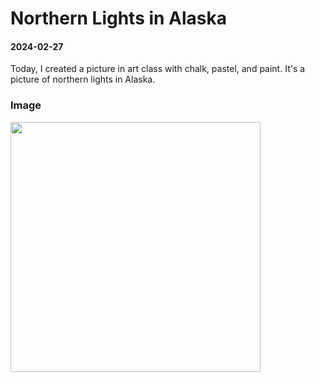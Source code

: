 # Northern Lights in Alaska

#### 2024-02-27

Today, I created a picture in art class with chalk, pastel, and paint.
It's a picture of northern lights in Alaska.

### Image


[<img src="https://lh3.googleusercontent.com/pw/AP1GczNZs3W3lcZSByVRicpDFt2gJ1gRiaLJqJ1i47FXb5HdgksDq94-kF1C_8yA7WNiIUnLl88svlF3rUYOcec1eAlksfInteEVMvvhqkmn0Dhq6SRnOqG7JxFGaFA7Apk0o_dRL9FQbayN4QFbG2_Mpmw7xojeH-b_x8j8klBqAItzqcxD_slPrRkTAmjybW9iCgYDhRFkeaKBf7Cop_QJb84oqxrZOscXdfaCGkqPH4fSI9GclA1PBUO2XeP3rUVT5mZCyJHNdER9q8RZMDQUBYkvsLjQ3a4QIiqdCwVT-5pe2-dWD2ws4dao9ZWx2bTd28M8XqjvT-5yeoJ2Oh0ok-7rCH9cNU5bDFCRhpx8--4nfHHaoj4_diDI3XjUJGiT1Qk9Ex3DFaZbqpMsH8aXLQa0xmzqcDO74EIVsL5H8AQ-iA7Ov60x8CcFJni7IbHCdd4sUwH8_vsL0kT-e7TevZTgYl-o8jasIBhJbbEGWRjCCxYzgXwRz90TqDDnVTBlGcgXP53RX4Bd7W6VBL5WROWjvZJLBLuQv2UXHadNPajlEuo9g_ZzVpexKXq1ZRgS0rNtHeGbYhg3ZUKE09OcbLUCq85Y4SDUJWRBtjcBdFGO8ATpscipxAtfAqHVMBH7teJOcyCZ_-ZucLtQCDb6ezStpew3dprG5pzvj0jw3hhvlKVrt9jMniH34xpNHnY1r37T35TkK-Yqe1HzGfyWR2zCLL37H1ApUfq10lHC9eRwM60VB1orUpY52RPlP6mAn5cWYZ9Q2ktx4tUhI1lqqsTPghbW7lU2MsESB4zDvn6zqXV_r3PWl2MklZuFdx2mPN5_seqLSfP5haoIYbulsF93HSJgv6fZhMi47TzL1YXoFMzrNecliRw1mJetu1hEN9hCHQS8l4KpXbq1JfR2oxo=w1217-h934-s-no-gm?authuser=0" width="400px">](https://lh3.googleusercontent.com/pw/AP1GczNZs3W3lcZSByVRicpDFt2gJ1gRiaLJqJ1i47FXb5HdgksDq94-kF1C_8yA7WNiIUnLl88svlF3rUYOcec1eAlksfInteEVMvvhqkmn0Dhq6SRnOqG7JxFGaFA7Apk0o_dRL9FQbayN4QFbG2_Mpmw7xojeH-b_x8j8klBqAItzqcxD_slPrRkTAmjybW9iCgYDhRFkeaKBf7Cop_QJb84oqxrZOscXdfaCGkqPH4fSI9GclA1PBUO2XeP3rUVT5mZCyJHNdER9q8RZMDQUBYkvsLjQ3a4QIiqdCwVT-5pe2-dWD2ws4dao9ZWx2bTd28M8XqjvT-5yeoJ2Oh0ok-7rCH9cNU5bDFCRhpx8--4nfHHaoj4_diDI3XjUJGiT1Qk9Ex3DFaZbqpMsH8aXLQa0xmzqcDO74EIVsL5H8AQ-iA7Ov60x8CcFJni7IbHCdd4sUwH8_vsL0kT-e7TevZTgYl-o8jasIBhJbbEGWRjCCxYzgXwRz90TqDDnVTBlGcgXP53RX4Bd7W6VBL5WROWjvZJLBLuQv2UXHadNPajlEuo9g_ZzVpexKXq1ZRgS0rNtHeGbYhg3ZUKE09OcbLUCq85Y4SDUJWRBtjcBdFGO8ATpscipxAtfAqHVMBH7teJOcyCZ_-ZucLtQCDb6ezStpew3dprG5pzvj0jw3hhvlKVrt9jMniH34xpNHnY1r37T35TkK-Yqe1HzGfyWR2zCLL37H1ApUfq10lHC9eRwM60VB1orUpY52RPlP6mAn5cWYZ9Q2ktx4tUhI1lqqsTPghbW7lU2MsESB4zDvn6zqXV_r3PWl2MklZuFdx2mPN5_seqLSfP5haoIYbulsF93HSJgv6fZhMi47TzL1YXoFMzrNecliRw1mJetu1hEN9hCHQS8l4KpXbq1JfR2oxo=w1217-h934-s-no-gm?authuser=0)